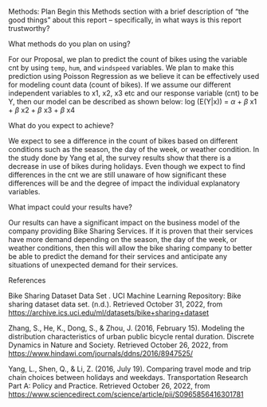 Methods: Plan
Begin this Methods section with a brief description of “the good things” about this report – specifically, in what ways is this report trustworthy?


What methods do you plan on using?


For our Proposal, we plan to predict the count of bikes using the variable cnt by using `temp`, `hum`, and `windspeed` variables.  We plan to make this prediction using Poisson Regression as we believe it can be effectively used for modeling count data (count of bikes).
If we assume our different independent variables to x1, x2, x3 etc and our response variable (cnt) to be Y,  then our model can be described as shown below: 
log (E(Y|x)) =  $\alpha$ + $\beta$ x1 + $\beta$ x2 + $\beta$ x3 + $\beta$ x4 


What do you expect to achieve?

We expect to see a difference in the count of bikes based on different conditions such as the season, the day of the week, or weather condition. In the study done by Yang et al, the survey results show that there is a decrease in use of bikes during holidays. Even though we expect to find differences in the cnt we are still unaware of how significant these differences will be and the degree of impact the individual explanatory variables.


What impact could your results have?

Our results can have a significant impact on the business model of the company providing Bike Sharing Services. If it is proven that their services have more demand depending on the season, the day of the week, or weather conditions, then this will allow the bike sharing company to better be able to predict the demand for their services and anticipate any situations of unexpected demand for their services.





References 

Bike Sharing Dataset Data Set . UCI Machine Learning Repository: Bike sharing dataset data set. (n.d.). Retrieved October 31, 2022, from https://archive.ics.uci.edu/ml/datasets/bike+sharing+dataset
 
Zhang, S., He, K., Dong, S., & Zhou, J. (2016, February 15). Modeling the distribution characteristics of urban public bicycle rental duration. Discrete Dynamics in Nature and Society. Retrieved October 26, 2022, from https://www.hindawi.com/journals/ddns/2016/8947525/
 
Yang, L., Shen, Q., & Li, Z. (2016, July 19). Comparing travel mode and trip chain choices between holidays and weekdays. Transportation Research Part A: Policy and Practice. Retrieved October 26, 2022, from https://www.sciencedirect.com/science/article/pii/S0965856416301781
 



